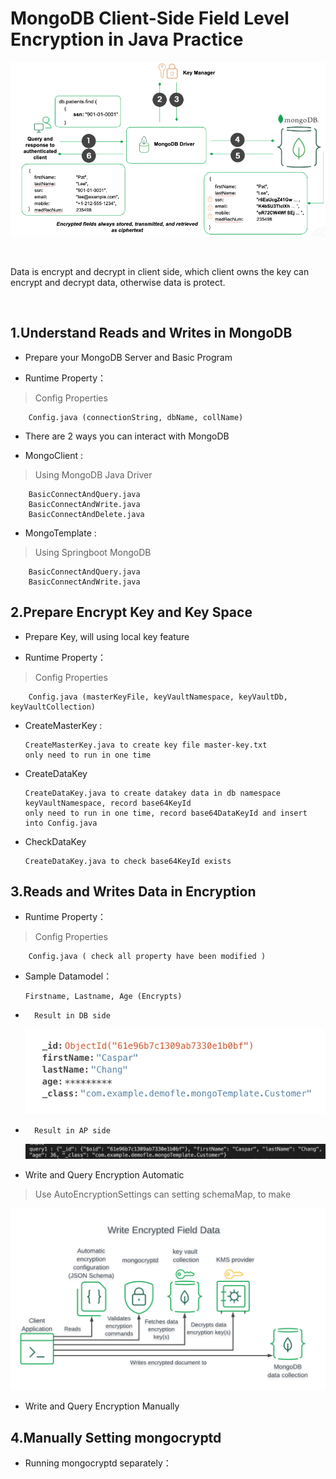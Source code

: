 MongoDB Client-Side Field Level Encryption in Java Practice
==

![image](images/1576230964128.png)

<br>

Data is encrypt and decrypt in client side, which client owns the key can encrypt and decrypt data, otherwise data is protect.

<br>

1.Understand Reads and Writes in MongoDB
--

*	Prepare your MongoDB Server and Basic Program

*	Runtime Property：
> Config Properties

		Config.java (connectionString, dbName, collName)

* There are 2 ways you can interact with MongoDB

*	MongoClient :

> Using MongoDB Java Driver

		BasicConnectAndQuery.java
		BasicConnectAndWrite.java
		BasicConnectAndDelete.java
	
*	MongoTemplate :
> Using Springboot MongoDB

		BasicConnectAndQuery.java
		BasicConnectAndWrite.java


2.Prepare Encrypt Key and Key Space
--

*	Prepare Key, will using local key feature

*	Runtime Property：
> Config Properties

		Config.java (masterKeyFile, keyVaultNamespace, keyVaultDb, keyVaultCollection)
		
*	CreateMasterKey :
	
		CreateMasterKey.java to create key file master-key.txt
		only need to run in one time
  
*	CreateDataKey

		CreateDataKey.java to create datakey data in db namespace keyVaultNamespace, record base64KeyId
		only need to run in one time, record base64DataKeyId and insert into Config.java
  
*	CheckDataKey

		CreateDataKey.java to check base64KeyId exists


3.Reads and Writes Data in Encryption
-

*	Runtime Property：
> Config Properties

		Config.java ( check all property have been modified )

*	Sample Datamodel：

		Firstname, Lastname, Age (Encrypts)
	
*		Result in DB side
	
	![image](images/1645063651784%402x.jpg)
	
*		Result in AP side
	
	![image](images/1645063685637%402x.jpg)



*	Write and Query Encryption Automatic
> Use AutoEncryptionSettings can setting schemaMap, to make 

![image](images/CSFLE_Write_Encrypted_Data.png)

*	Write and Query Encryption Manually

4.Manually Setting mongocryptd
-

*	Running mongocryptd separately：
> 
